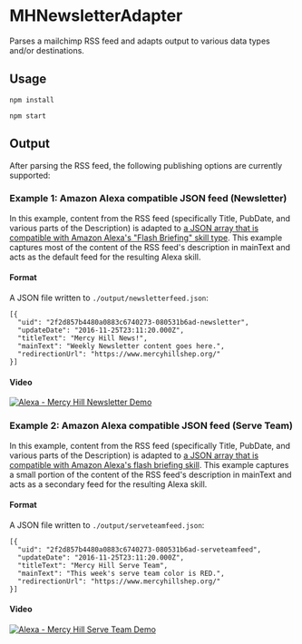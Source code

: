 # MHNewsletterAdapter
Parses a mailchimp RSS feed and adapts output to various data types and/or destinations.

## Usage

    npm install
    
    npm start

## Output

After parsing the RSS feed, the following publishing options are currently supported:

### Example 1: Amazon Alexa compatible JSON feed (Newsletter)

In this example, content from the RSS feed (specifically Title, PubDate, and various parts of the Description) is adapted to [a JSON array that is compatible with Amazon Alexa's "Flash Briefing" skill type](https://developer.amazon.com/public/solutions/alexa/alexa-skills-kit/docs/flash-briefing-skill-api-feed-reference#json-message-examples). This example captures most of the content of the RSS feed's description in mainText and acts as the default feed for the resulting Alexa skill.

#### Format

A JSON file written to `./output/newsletterfeed.json`:

    [{
      "uid": "2f2d857b4480a0883c6740273-080531b6ad-newsletter",
      "updateDate": "2016-11-25T23:11:20.000Z",
      "titleText": "Mercy Hill News!",
      "mainText": "Weekly Newsletter content goes here.",
      "redirectionUrl": "https://www.mercyhillshep.org/"
    }]

#### Video

[![Alexa - Mercy Hill Newsletter Demo](http://img.youtube.com/vi/lIMXH-aarto/0.jpg)](http://www.youtube.com/watch?v=lIMXH-aarto "Click for YouTube Video: Alexa - Mercy Hill Newsletter Demo")

### Example 2: Amazon Alexa compatible JSON feed (Serve Team)

In this example, content from the RSS feed (specifically Title, PubDate, and various parts of the Description) is adapted to [a JSON array that is compatible with Amazon Alexa's flash briefing skill](https://developer.amazon.com/public/solutions/alexa/alexa-skills-kit/docs/flash-briefing-skill-api-feed-reference#json-message-examples). This example captures a small portion of the content of the RSS feed's description in mainText and acts as a secondary feed for the resulting Alexa skill.

#### Format

A JSON file written to `./output/serveteamfeed.json`:

    [{
      "uid": "2f2d857b4480a0883c6740273-080531b6ad-serveteamfeed",
      "updateDate": "2016-11-25T23:11:20.000Z",
      "titleText": "Mercy Hill Serve Team",
      "mainText": "This week's serve team color is RED.",
      "redirectionUrl": "https://www.mercyhillshep.org/"
    }]

#### Video

[![Alexa - Mercy Hill Serve Team Demo](http://img.youtube.com/vi/lIRUHjR1VBI/0.jpg)](http://www.youtube.com/watch?v=lIRUHjR1VBI "Click for YouTube Video: Alexa - Mercy Hill Serve Team Demo")
